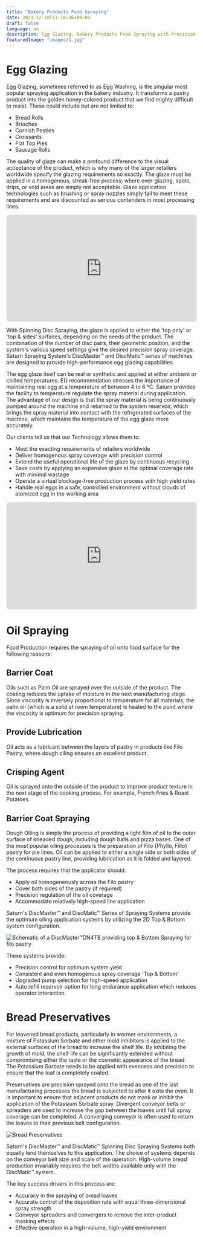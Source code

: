 ```yaml
---
title: "Bakery Products Food Spraying"
date: 2021-12-18T11:10:36+08:00
draft: false
language: en
description: Egg Glazing, Bakery Products Food Spraying with Precision Spinning Disc Technology
featuredImage: "images/1.jpg"
---
```

<div id="eggglazing"></div>

# Egg Glazing

Egg Glazing, sometimes referred to as Egg Washing, is the singular most popular spraying application in the bakery industry. It transforms a pastry product into the golden honey-colored product that we find mighty difficult to resist. These could include but are not limited to:

- Bread Rolls
- Brioches
- Cornish Pasties
- Croissants
- Flat Top Pies
- Sausage Rolls

The quality of glaze can make a profound difference to the visual acceptance of the product, which is why many of the larger retailers worldwide specify the glazing requirements so exactly. The glaze must be applied in a homogenous, streak-free process; where over-glazing, spots, drips, or void areas are simply not acceptable. Glaze application technologies such as brushing or spray nozzles simply fail to meet these requirements and are discounted as serious contenders in most processing lines.

<div style="position: relative; padding-bottom: 56.25%; height: 0;">
  <iframe src="https://www.youtube.com/embed/pvMzPnTtPvw" style="position: absolute; top: 0; left: 0; width: 100%; height: 100%; border: 0; border-radius: 8px;" allowfullscreen="" frameborder="0"></iframe>
</div>

With Spinning Disc Spraying, the glaze is applied to either the 'top only' or 'top & sides' surfaces, depending on the needs of the product. The combination of the number of disc pairs, their geometric position, and the system's various speed settings give the desired precision spray coverage. Saturn Spraying System's DiscMaster™ and DiscMatic™ series of machines are designed to provide high-performance egg glazing capabilities.

The egg glaze itself can be real or synthetic and applied at either ambient or chilled temperatures. EU recommendation stresses the importance of maintaining real egg at a temperature of between 4 to 6 °C. Saturn provides the facility to temperature regulate the spray material during application. The advantage of our design is that the spray material is being continuously pumped around the machine and returned to the system reservoir, which brings the spray material into contact with the refrigerated surfaces of the machine, which maintains the temperature of the egg glaze more accurately.

Our clients tell us that our Technology allows them to:

- Meet the exacting requirements of retailers worldwide
- Deliver homogenous spray coverage with precision control
- Extend the useful operational life of the glaze by continuous recycling
- Save costs by applying an expensive glaze at the optimal coverage rate with minimal wastage
- Operate a virtual blockage-free production process with high yield rates
- Handle real eggs in a safe, controlled environment without clouds of atomized egg in the working area
<div id="oilspraying"></div>
<div style="position: relative; padding-bottom: 56.25%; height: 0;" class="mb-12">
  <iframe src="https://www.youtube.com/embed/hueXws6cXNE" style="position: absolute; top: 0; left: 0; width: 100%; height: 100%; border: 0; border-radius: 8px;" allowfullscreen="" frameborder="0"></iframe>
</div>

<!-- Oil Gazing -->


# Oil Spraying

Food Production requires the spraying of oil onto food surface for the following reasons:

## Barrier Coat

Oils such as Palm Oil are sprayed over the outside of the product. The coating reduces the uptake of moisture in the next manufacturing stage. Since viscosity is inversely proportional to temperature for all materials, the palm oil (which is a solid at room temperature) is heated to the point where the viscosity is optimum for precision spraying.

## Provide Lubrication

Oil acts as a lubricant between the layers of pastry in products like Filo Pastry, where dough oiling ensures an excellent product.

## Crisping Agent

Oil is sprayed onto the outside of the product to improve product texture in the next stage of the cooking process. For example, French Fries & Roast Potatoes.

## Barrier Coat Spraying

Dough Oiling is simply the process of providing a light film of oil to the outer surface of kneaded dough, including dough balls and pizza bases. One of the most popular oiling processes is the preparation of Filo {Phyllo, Fillo} pastry for pie lines. Oil can be applied to either a single side or both sides of the continuous pastry line, providing lubrication as it is folded and layered.

The process requires that the applicator should:

- Apply oil homogeneously across the Filo pastry
- Cover both sides of the pastry (if required)
- Precision regulation of the oil coverage
- Accommodate relatively high-speed line application

Saturn's DiscMaster™ and DiscMatic™ Series of Spraying Systems provide the optimum oiling application systems by utilizing the 2D Top & Bottom system configuration.

![Schematic of a DiscMaster™DN4TB providing top & Bottom Spraying for filo pastry](images/2.jpg)
<div id="breadpreservations"></div>

These systems provide:

- Precision control for optimum system yield
- Consistent and even homogenous spray coverage 'Top & Bottom'
- Upgraded pump selection for high-speed application
- Auto refill reservoir option for long endurance application which reduces operator interaction


<!-- Bread Preservatives -->

# Bread Preservatives

For leavened bread products, particularly in warmer environments, a mixture of Potassium Sorbate and other mold inhibitors is applied to the external surfaces of the bread to increase the shelf life. By inhibiting the growth of mold, the shelf life can be significantly extended without compromising either the taste or the cosmetic appearance of the bread. The Potassium Sorbate needs to be applied with evenness and precision to ensure that the loaf is completely coated.

Preservatives are precision sprayed onto the bread as one of the last manufacturing processes the bread is subjected to after it exits the oven. It is important to ensure that adjacent products do not mask or inhibit the application of the Potassium Sorbate spray. Divergent conveyor belts or spreaders are used to increase the gap between the loaves until full spray coverage can be completed. A converging conveyor is often used to return the loaves to their previous belt configuration.

![Bread Preservatives](images/3.jpg)

Saturn's DiscMaster™ and DiscMatic™ Spinning Disc Spraying Systems both equally lend themselves to this application. The choice of systems depends on the conveyor belt size and scale of the operation. High-volume bread production invariably requires the belt widths available only with the DiscMatic™ system.

The key success drivers in this process are:

- Accuracy in the spraying of bread loaves
- Accurate control of the deposition rate with equal three-dimensional spray strength
- Conveyor spreaders and convergers to remove the inter-product masking effects
- Effective operation in a high-volume, high-yield environment

